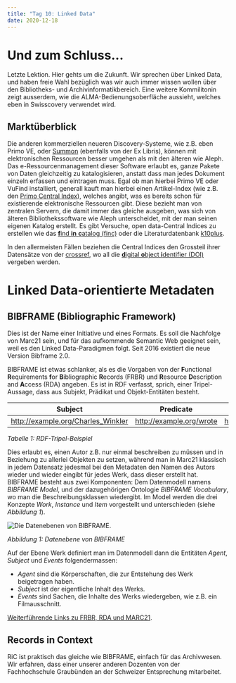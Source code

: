 ```yaml
---
title: "Tag 10: Linked Data"
date: 2020-12-18
---
```


# Und zum Schluss...
Letzte Lektion. Hier gehts um die Zukunft. Wir sprechen über Linked Data, und haben freie Wahl bezüglich was wir auch immer wissen wollen über den Bibliotheks- und Archivinformatikbereich. Eine weitere Kommilitonin zeigt ausserdem, wie die ALMA-Bedienungsoberfläche aussieht, welches eben in Swisscovery verwendet wird. 

## Marktüberblick
Die anderen kommerziellen neueren Discovery-Systeme, wie z.B. eben Primo VE, oder [Summon](https://exlibrisgroup.com/de/produkte/summon/) (ebenfalls von der Ex Libris), können mit elektronischen Ressourcen besser umgehen als mit den älteren wie Aleph. Das e-Ressourcenmanagement dieser Software erlaubt es, ganze Pakete von Daten gleichzeitig zu katalogisieren, anstatt dass man jedes Dokument einzeln erfassen und eintragen muss. 
Egal ob man hierbei Primo VE oder VuFind installiert, generall kauft man hierbei einen Artikel-Index (wie z.B. den [Primo Central Index](https://exlibrisgroup.com/de/produkte/primo/inhalts-index/)), welches angibt, was es bereits schon für existierende elektronische Ressourcen gibt. Diese bezieht man von zentralen Servern, die damit immer das gleiche ausgeben, was sich von älteren Bibliothekssoftware wie Aleph unterscheidet, mit der man seinen eigenen Katalog erstellt. 
Es gibt Versuche, open data-Central Indices zu erstellen wie das [**f**ind **in** **c**atalog (finc)](https://finc.info/about) oder die Literaturdatenbank [k10plus](https://verbundwiki.gbv.de/display/VZG/K10plus-Zentral). 

In den allermeisten Fällen beziehen die Central Indices den Grossteil ihrer Datensätze von der [crossref](https://www.crossref.org/), wo all die [**d**igital **o**bject **i**dentifier (DOI)](https://de.wikipedia.org/wiki/Digital_Object_Identifier) vergeben werden. 

# Linked Data-orientierte Metadaten
## BIBFRAME (Bibliographic Framework)
Dies ist der Name einer Initiative und eines Formats. 
Es soll die Nachfolge von Marc21 sein, und für das aufkommende Semantic Web geeignet sein, weil es den Linked Data-Paradigmen folgt. 
Seit 2016 existiert die neue Version Bibframe 2.0. 

BIBFRAME ist etwas schlanker, als es die Vorgaben von der **F**unctional **R**equirements **f**or **B**ibliographic **R**ecords (FRBR) und **R**esource **D**escription and **A**ccess (RDA) angeben. Es ist in RDF verfasst, sprich, einer Tripel-Aussage, dass aus Subjekt, Prädikat und Objekt-Entitäten besteht.

| Subject | Predicate | Object |
|:-: | :-: | :-: |
| http://example.org/Charles_Winkler | http://example.org/wrote | https://charleswinkler.github.io/ |

_Tabelle 1: RDF-Tripel-Beispiel_

Dies erlaubt es, einen Autor z.B. nur einmal beschreiben zu müssen und in Beziehung zu allerlei Objekten zu setzen, während man in Marc21 klassisch in jedem Datensatz jedesmal bei den Metadaten den Namen des Autors wieder und wieder eingibt für jedes Werk, dass dieser erstellt hat. 
BIBFRAME besteht aus zwei Komponenten: Dem Datenmodell namens _BIBFRAME Model_, und der dazugehörigen Ontologie _BIBFRAME Vocabulary_, wo man die Beschreibungsklassen wiedergibt. 
Im Model werden die drei Konzepte _Work_, _Instance_ und _Item_ vorgestellt und unterschieden (siehe _Abbildung 1_). 

![Die Datenebenen von BIBFRAME. ](https://raw.githubusercontent.com/charleswinkler/charleswinkler.github.io/master/_images/bf2-model.jpg)

_Abbildung 1: Datenebene von BIBFRAME_

Auf der Ebene Werk definiert man im Datenmodell dann die Entitäten _Agent_, _Subject_ und _Events_ folgendermassen: 
* _Agent_ sind die Körperschaften, die zur Entstehung des Werk beigetragen haben. 
* _Subject_ ist der eigentliche Inhalt des Werks. 
* _Events_ sind Sachen, die Inhalte des Werks wiedergeben, wie z.B. ein Filmausschnitt. 

[Weiterführende Links zu FRBR, RDA und MARC21](https://www.youtube.com/watch?v=OAlFPeUPbDI). 

## Records in Context
RiC ist praktisch das gleiche wie BIBFRAME, einfach für das Archivwesen. 
Wir erfahren, dass einer unserer anderen Dozenten von der Fachhochschule Graubünden an der Schweizer Entsprechung mitarbeitet. 

